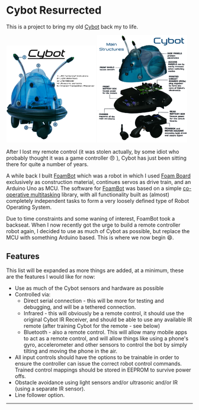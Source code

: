 Cybot Resurrected
=================


This is a project to bring my old [Cybot] back my to life.

<img alt="Cybot Sensors" width="48%" style="display:block-inline" src="doc/Images/CybotSensors.png"></img>
<img alt="Cybot Structure" width="48%" style="display:block-inline" src="doc/Images/CybotStructure.png"></img>

After I lost my remote control (it was stolen actually, by some idiot who
probably thought it was a game controller :angry: ), Cybot has just been sitting
there for quite a number of years.

A while back I built [FoamBot] which was a robot in which I used [Foam Board]
exclusively as construction material, continues servos as drive train, and an
Arduino Uno as MCU. The software for [FoamBot] was based on a simple
[co-operative multitasking] library, with all functionality built as (almost)
completely independent tasks to form a very loosely defined type of Robot
Operating System.

Due to time constraints and some waning of interest, FoamBot took a backseat.
When I now recently got the urge to build a remote controller robot again, I
decided to use as much of Cybot as possible, but replace the MCU with something
Arduino based. This is where we now begin :smile:.


Features
--------
This list will be expanded as more things are added, at a minimum, these are the
features I would like for now:

* Use as much of the Cybot sensors and hardware as possible
* Controlled via:
    - Direct serial connection - this will be more for testing and debugging,
      and will be a tethered connection.
    - Infrared - this will obviously be a remote control, it should use the
      original Cybot IR Receiver, and should be able to use any available IR
      remote (after training Cybot for the remote - see below)
    - Bluetooth - also a remote control. This will allow many mobile apps to act
      as a remote control, and will allow things like using a phone's gyro,
      accelerometer and other sensors to control the bot by simply tilting and
      moving the phone in the air.
* All input controls should have the options to be trainable in order to ensure
  the controller can issue the correct robot control commands. Trained control
  mappings should be stored in EEPROM to survive power offs.
* Obstacle avoidance using light sensors and/or ultrasonic and/or IR (using a
  separate IR sensor).
* Line follower option.

----
[Cybot]: https://en.wikipedia.org/wiki/Real_Robots
[FoamBot]: https://github.com/fitzterra/FoamBot
[Foam Board]: https://en.wikipedia.org/wiki/Foamcore
[co-operative multitasking]: https://github.com/fitzterra/Task
